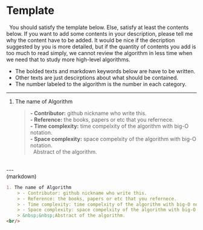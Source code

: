 # Template

&nbsp;&nbsp;You should satisfy the template below. Else, satisfy at least the contents below. If you want to add some contents in your description, please tell me why the content have to be added. It would be nice if the decription suggested by you is more detailed, but if the quantity of contents you add is too much to read simply, we cannot review the algorithm in less time when we need that to study more high-level algorithms.

- The bolded texts and markdown keywords below are have to be written.
- Other texts are just descirptions about what should be contained.
- The number labeled to the algorithm is the number in each category.
---
1. The name of Algorithm
	> <b>- Contributor:</b> github nickname who write this.<br/>
	> <b>- Reference:</b> the books, papers or etc that you refernece.<br/>
	> <b>- Time complexity:</b> time compelxity of the algorithm with big-O notation.<br/>
    > <b>- Space complexity:</b> space compelxity of the algorithm with big-O notation.<br/>
	> &nbsp;&nbsp;Abstract of the algorithm.
<br/>
---
<br/>
(markdown)

```markdown
1. The name of Algorithm
	> - Contributor: github nickname who write this.
	> - Reference: the books, papers or etc that you refernece.
	> - Time complexity: time compelxity of the algorithm with big-O notation.
 	> - Space complexity: space compelxity of the algorithm with big-O notation.
	> &nbsp;&nbsp;Abstract of the algorithm.
<br/>
```
